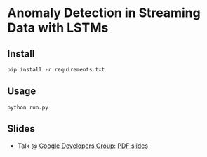 # Anomaly Detection in Streaming Data with LSTMs

## Install
```
pip install -r requirements.txt
```

## Usage
```
python run.py
```

## Slides

* Talk @ [Google Developers Group](https://www.meetup.com/gdg-silicon-valley/events/240443090/): [PDF slides](http://bit.ly/2rDyfSQ)

